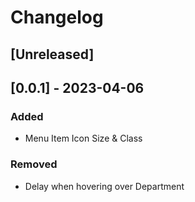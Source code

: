 # Changelog

## [Unreleased]

## [0.0.1] - 2023-04-06

### Added

- Menu Item Icon Size & Class

### Removed

- Delay when hovering over Department
